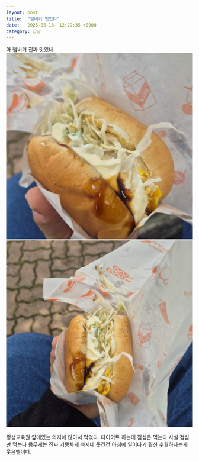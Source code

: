 ```yaml
---
layout: post
title:  "햄버거 맛있다"
date:   2025-05-13- 12:29:35 +0900
category: 잡담
---
```

아 햄버거 진짜 맛있네
![조대버거](./img/20250513_121042.jpg)
![조대버거2](./img/20250513_121038.jpg)

평생교육원 앞에있는 의자에 않아서 먹었다.
다이어트 하는데 점심은 먹는다 사실 점심만 먹는다 몸무게는 진짜 기똥차게 빠지네 웃긴건 아침에 일어나기 훨신 수월하다는게 웃음벨이다.